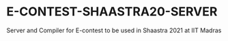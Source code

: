 # E-CONTEST-SHAASTRA20-SERVER
Server and Compiler for E-contest to be used in Shaastra 2021 at IIT Madras

